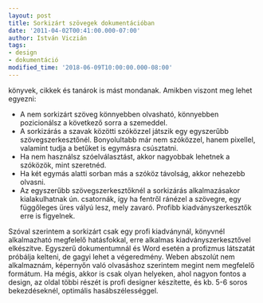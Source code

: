 ```yaml
---
layout: post
title: Sorkizárt szövegek dokumentációban
date: '2011-04-02T00:41:00.000-07:00'
author: István Viczián
tags:
- design
- dokumentáció
modified_time: '2018-06-09T10:00:00.000-08:00'
---
```

könyvek, cikkek és tanárok is mást mondanak. Amikben viszont meg lehet
egyezni:

-   A nem sorkizárt szöveg könnyebben olvasható, könnyebben pozicionálsz
    a következő sorra a szemeddel.
-   A sorkizárás a szavak közötti szóközzel játszik egy egyszerűbb
    szövegszerkesztőnél. Bonyolultabb már nem szóközzel, hanem pixellel,
    valamint tudja a betűket is egymásra csúsztatni.
-   Ha nem használsz szóelválasztást, akkor nagyobbak lehetnek a
    szóközök, mint szeretnéd.
-   Ha két egymás alatti sorban más a szóköz távolság, akkor nehezebb
    olvasni.
-   Az egyszerűbb szövegszerkesztőknél a sorkizárás alkalmazásakor
    kialakulhatnak ún. csatornák, így ha fentről ránézel a szövegre, egy
    függőleges üres vályú lesz, mely zavaró. Profibb kiadványszerkesztők
    erre is figyelnek.

Szóval szerintem a sorkizárt csak egy profi kiadványnál, könyvnél
alkalmazható megfelelő hatásfokkal, erre alkalmas kiadványszerkesztővel
elkészítve. Egyszerű dokumentumnál és Word esetén a profizmus látszatát
próbálja kelteni, de gagyi lehet a végeredmény. Weben abszolút nem
alkalmaznám, képernyőn való olvasáshoz szerintem megint nem megfelelő
formátum. Ha mégis, akkor is csak olyan helyeken, ahol nagyon fontos a
design, az oldal többi részét is profi designer készítette, és kb. 5-6
soros bekezdéseknél, optimális hasábszélességgel.
